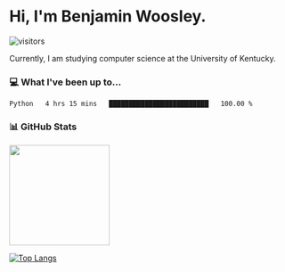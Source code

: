 # Hi, I'm **Benjamin Woosley**. 
![visitors](https://visitor-badge.glitch.me/badge?page_id=bdw271.bdw271)

Currently, I am studying computer science at the University of Kentucky.

### 💻 What I've been up to...
<!--START_SECTION:waka-->
```text
Python   4 hrs 15 mins   █████████████████████████   100.00 % 
```
<!--END_SECTION:waka-->

### 📊 GitHub Stats

<img height="180em" src="https://github-readme-stats.vercel.app/api?username=bdw271&show_icons=true&hide_border=true&&count_private=true&include_all_commits=true" />

[![Top Langs](https://github-readme-stats.vercel.app/api/top-langs/?username=bdw271)](https://github.com/anuraghazra/github-readme-stats)
